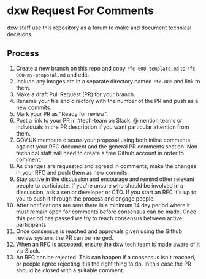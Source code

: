 # dxw Request For Comments

dxw staff use this repository as a forum to make and document technical decisions.

## Process

1. Create a new branch on this repo and copy `rfc-000-template.md` to `rfc-000-my-proposal.md` and edit.
1. Include any images etc in a separate directory named `rfc-000` and link to them.
1. Make a draft Pull Request (PR) for your branch.
1. Rename your file and directory with the number of the PR and push as a new commits.
1. Mark your PR as "Ready for review".
1. Post a link to your PR in #tech-team on Slack. @mention teams or individuals in the PR description if you want particular attention from them.
1. GOV.UK members discuss your proposal using both inline comments against your RFC document and the general PR comments section. Non-technical staff will need to create a free Github account in order to comment.
1. As changes are requested and agreed in comments, make the changes in your RFC and push them as new commits.
1. Stay active in the discussion and encourage and remind other relevant people to participate. If you're unsure who should be involved in a discussion, ask a senior developer or CTO. If you start an RFC it's up to you to push it through the process and engage people.
1. After notifications are sent there is a minimum 14 day period where it must remain open for comments before consensus can be made. Once this period has passed we try to reach consensus between active participants
1. Once consensus is reached and approvals given using the Github review system, the PR can be merged.
1. When an RFC is accepted, ensure the dxw tech team is made aware of it via Slack.
1. An RFC can be rejected. This can happen if a consensus isn't reached, or people agree rejecting it is the right thing to do. In this case the PR should be closed with a suitable comment.
